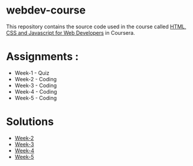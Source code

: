 # webdev-course
This repository contains the source code used in the course called [HTML, CSS and Javascript for Web Developers](https://www.coursera.org/learn/html-css-javascript-for-web-developers) in Coursera.

# Assignments :
* Week-1 - Quiz
* Week-2 - Coding
* Week-3 - Coding
* Week-4 - Coding
* Week-5 - Coding

# Solutions
* [Week-2](https://atas98.github.io/webdev-course/week%202/index.html)
* [Week-3](https://atas98.github.io/webdev-course/week%203/index.html)
* [Week-4](https://atas98.github.io/webdev-course/week%204/index.html)
* [Week-5](https://atas98.github.io/webdev-course/week%205)
